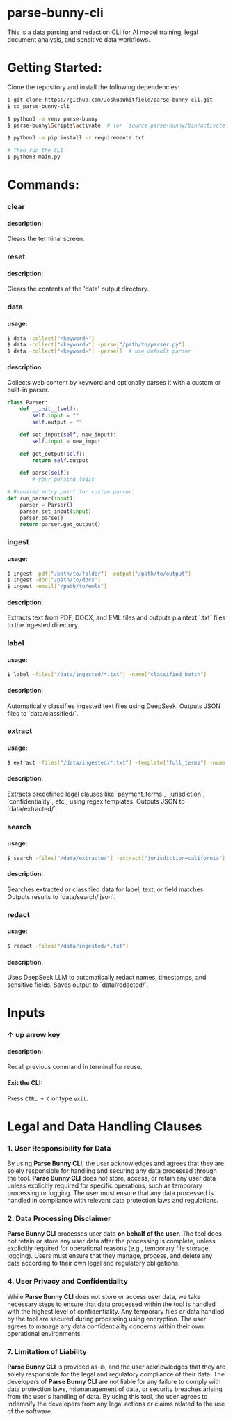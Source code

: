 
# parse-bunny-cli
This is a data parsing and redaction CLI for AI model training, legal document analysis, and sensitive data workflows.

<h1>Getting Started:</h1>
<p>Clone the repository and install the following dependencies:</p>

```bash
$ git clone https://github.com/JoshuaWhitfield/parse-bunny-cli.git
$ cd parse-bunny-cli

$ python3 -m venv parse-bunny
$ parse-bunny\Scripts\activate  # (or `source parse-bunny/bin/activate` on Unix)

$ python3 -m pip install -r requirements.txt

# Then run the CLI
$ python3 main.py
```

<h1>Commands:</h1>

<h3>clear</h3>
<h4>description:</h4>
<p>Clears the terminal screen.</p>

<h3>reset</h3>
<h4>description:</h4>
<p>Clears the contents of the 'data' output directory.</p>

<h3>data</h3>
<h4>usage:</h4>

```bash
$ data -collect["<keyword>"]
$ data -collect["<keyword>"] -parse["/path/to/parser.py"]
$ data -collect["<keyword>"] -parse[]  # use default parser
```

<h4>description:</h4>
<p>Collects web content by keyword and optionally parses it with a custom or built-in parser.</p>

```python
class Parser:
    def __init__(self):
        self.input = ""
        self.output = ""

    def set_input(self, new_input):
        self.input = new_input

    def get_output(self):
        return self.output

    def parse(self):
        # your parsing logic

# Required entry point for custom parser:
def run_parser(input):
    parser = Parser()
    parser.set_input(input)
    parser.parse()
    return parser.get_output()
```

<h3>ingest</h3>
<h4>usage:</h4>

```bash
$ ingest -pdf["/path/to/folder"] -output["/path/to/output"]
$ ingest -doc["/path/to/docs"]
$ ingest -email["/path/to/emls"]
```

<h4>description:</h4>
<p>Extracts text from PDF, DOCX, and EML files and outputs plaintext `.txt` files to the ingested directory.</p>

<h3>label</h3>
<h4>usage:</h4>

```bash
$ label -files["/data/ingested/*.txt"] -name["classified_batch"]
```

<h4>description:</h4>
<p>Automatically classifies ingested text files using DeepSeek. Outputs JSON files to `data/classified/`.</p>

<h3>extract</h3>
<h4>usage:</h4>

```bash
$ extract -files["/data/ingested/*.txt"] -template["full_terms"] -name["contract_terms"]
```

<h4>description:</h4>
<p>Extracts predefined legal clauses like `payment_terms`, `jurisdiction`, `confidentiality`, etc., using regex templates. Outputs JSON to `data/extracted/`.</p>

<h3>search</h3>
<h4>usage:</h4>

```bash
$ search -files["/data/extracted"] -extract["jurisdiction=california"] -name["ca_jurisdiction"]
```

<h4>description:</h4>
<p>Searches extracted or classified data for label, text, or field matches. Outputs results to `data/search/<name>.json`.</p>

<h3>redact</h3>
<h4>usage:</h4>

```bash
$ redact -files["/data/ingested/*.txt"]
```

<h4>description:</h4>
<p>Uses DeepSeek LLM to automatically redact names, timestamps, and sensitive fields. Saves output to `data/redacted/`.</p>

<h1>Inputs</h1>

<h3>↑ up arrow key</h3>
<h4>description:</h4>
<p>Recall previous command in terminal for reuse.</p>

<h4>Exit the CLI:</h4>
<p>Press <code>CTRL + C</code> or type <code>exit</code>.</p>

<h1>Legal and Data Handling Clauses</h1>

### 1. **User Responsibility for Data**  
By using **Parse Bunny CLI**, the user acknowledges and agrees that they are solely responsible for handling and securing any data processed through the tool. **Parse Bunny CLI** does not store, access, or retain any user data unless explicitly required for specific operations, such as temporary processing or logging. The user must ensure that any data processed is handled in compliance with relevant data protection laws and regulations.

### 2. **Data Processing Disclaimer**  
**Parse Bunny CLI** processes user data **on behalf of the user**. The tool does not retain or store any user data after the processing is complete, unless explicitly required for operational reasons (e.g., temporary file storage, logging). Users must ensure that they manage, process, and delete any data according to their own legal and regulatory obligations.

### 4. **User Privacy and Confidentiality**  
While **Parse Bunny CLI** does not store or access user data, we take necessary steps to ensure that data processed within the tool is handled with the highest level of confidentiality. Any temporary files or data handled by the tool are secured during processing using encryption. The user agrees to manage any data confidentiality concerns within their own operational environments.

### 7. **Limitation of Liability**  
**Parse Bunny CLI** is provided as-is, and the user acknowledges that they are solely responsible for the legal and regulatory compliance of their data. The developers of **Parse Bunny CLI** are not liable for any failure to comply with data protection laws, mismanagement of data, or security breaches arising from the user's handling of data. By using this tool, the user agrees to indemnify the developers from any legal actions or claims related to the use of the software.
